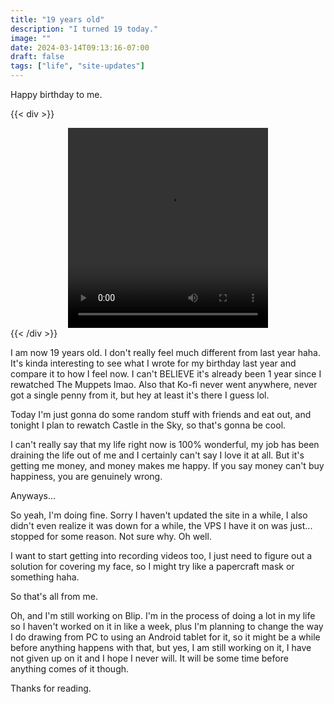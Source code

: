 ```yaml
---
title: "19 years old"
description: "I turned 19 today."
image: ""
date: 2024-03-14T09:13:16-07:00
draft: false
tags: ["life", "site-updates"]
---
```


Happy birthday to me.

{{< div >}}
<center>
    <video width="320" height="320" controls>
        <source src="videos/video.mp4" type="video/mp4">
    </video>
</center>
{{< /div >}}

I am now 19 years old. I don't really feel much different from last year haha. It's kinda interesting to see what I wrote for my birthday last year and compare it to how I feel now. I can't BELIEVE it's already been 1 year since I rewatched The Muppets lmao. Also that Ko-fi never went anywhere, never got a single penny from it, but hey at least it's there I guess lol.

Today I'm just gonna do some random stuff with friends and eat out, and tonight I plan to rewatch Castle in the Sky, so that's gonna be cool. 

I can't really say that my life right now is 100% wonderful, my job has been draining the life out of me and I certainly can't say I love it at all. But it's getting me money, and money makes me happy. If you say money can't buy happiness, you are genuinely wrong. 

Anyways...

So yeah, I'm doing fine. Sorry I haven't updated the site in a while, I also didn't even realize it was down for a while, the VPS I have it on was just... stopped for some reason. Not sure why. Oh well. 

I want to start getting into recording videos too, I just need to figure out a solution for covering my face, so I might try like a papercraft mask or something haha. 

So that's all from me.

Oh, and I'm still working on Blip. I'm in the process of doing a lot in my life so I haven't worked on it in like a week, plus I'm planning to change the way I do drawing from PC to using an Android tablet for it, so it might be a while before anything happens with that, but yes, I am still working on it, I have not given up on it and I hope I never will. It will be some time before anything comes of it though.

Thanks for reading.